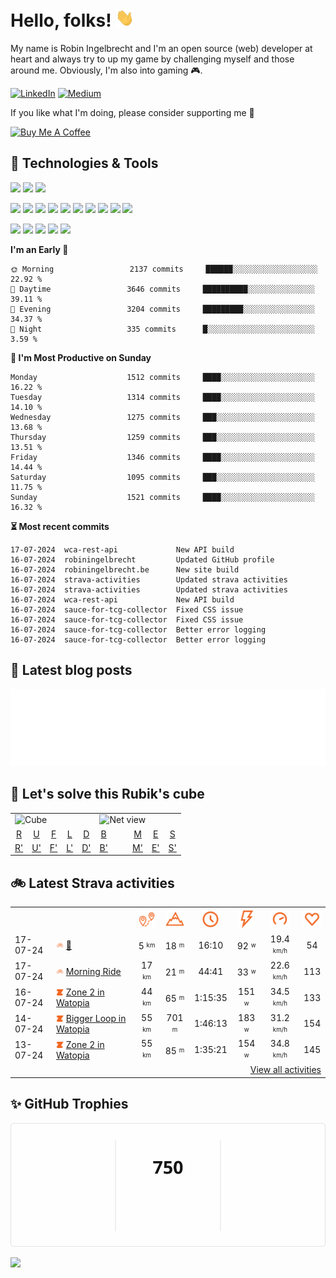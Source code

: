 # Hello, folks! <img src="https://raw.githubusercontent.com/robiningelbrecht/robiningelbrecht/master/wave.gif" width="30">
 
My name is Robin Ingelbrecht and I'm an open source (web) developer at heart and always try to up my game by challenging myself and those around me.
Obviously, I'm also into gaming 🎮.

[![LinkedIn](https://img.shields.io/badge/LinkedIn-0D61B8?style=flat&logo=linkedin&logoColor=white&color=0D61B8)](https://linkedin.com/in/robin-ingelbrecht) 
[![Medium](https://img.shields.io/badge/Medium-2bbc8a?style=flat&logo=medium&logoColor=white&color=2bbc8a)](https://ingelbrechtrobin.medium.com/) 

If you like what I'm doing, please consider supporting me 🙏

<a href="https://www.buymeacoffee.com/ingelbrecht" target="_blank"><img src="https://cdn.buymeacoffee.com/buttons/v2/default-yellow.png" alt="Buy Me A Coffee" style="height: 40px !important;" ></a>

## :wrench: Technologies & Tools
![](https://img.shields.io/badge/OS-Linux-informational?style=flat&logo=linux&logoColor=white&color=2bbc8a)
![](https://img.shields.io/badge/OS-Macos-informational?style=flat&logo=macos&logoColor=white&color=2bbc8a)
![](https://img.shields.io/badge/Editor-phpstorm-informational?style=flat&logo=phpstorm&logoColor=white&color=2bbc8a)

![](https://img.shields.io/badge/Code-Php-informational?style=flat&logo=php&logoColor=white&color=2bbc8a)
![](https://img.shields.io/badge/Framework-Symfony-informational?style=flat&logo=symfony&logoColor=white&color=2bbc8a)
![](https://img.shields.io/badge/Framework-Drupal-informational?style=flat&logo=drupal&logoColor=white&color=2bbc8a)
![](https://img.shields.io/badge/Framework-Laravel-informational?style=flat&logo=laravel&logoColor=white&color=2bbc8a)
![](https://img.shields.io/badge/Code-Python-informational?style=flat&logo=python&logoColor=white&color=2bbc8a)
![](https://img.shields.io/badge/Code-JavaScript-informational?style=flat&logo=javascript&logoColor=white&color=2bbc8a)
![](https://img.shields.io/badge/Code-css3-informational?style=flat&logo=css3&logoColor=white&color=2bbc8a)
![](https://img.shields.io/badge/Code-html5-informational?style=flat&logo=html5&logoColor=white&color=2bbc8a)
![](https://img.shields.io/badge/Code-chart.js-informational?style=flat&logo=chartdotjs&logoColor=white&color=2bbc8a)
![](https://img.shields.io/badge/Shell-Bash-informational?style=flat&logo=gnu-bash&logoColor=white&color=2bbc8a)

![](https://img.shields.io/badge/Tools-MySQL-informational?style=flat&logo=mysql&logoColor=white&color=2bbc8a)
![](https://img.shields.io/badge/Tools-MariaDB-informational?style=flat&logo=mariadb&logoColor=white&color=2bbc8a)
![](https://img.shields.io/badge/Tools-RabbitMQ-informational?style=flat&logo=rabbitmq&logoColor=white&color=2bbc8a)
![](https://img.shields.io/badge/Devops-Docker-informational?style=flat&logo=docker&logoColor=white&color=2bbc8a)
![](https://img.shields.io/badge/GitHub-continuous%20integration-informational?style=flat&logo=github%20actions&logoColor=white&color=2bbc8a)

<!--START_SECTION:commits-per-day-time-->
**I&#039;m an Early 🐤**

```text
🌞 Morning                 2137 commits     ██████░░░░░░░░░░░░░░░░░░░   22.92 %
🌆 Daytime                 3646 commits     ██████████░░░░░░░░░░░░░░░   39.11 %
🌃 Evening                 3204 commits     █████████░░░░░░░░░░░░░░░░   34.37 %
🌙 Night                   335 commits      █░░░░░░░░░░░░░░░░░░░░░░░░   3.59 %
```
<!--END_SECTION:commits-per-day-time-->

<!--START_SECTION:commits-per-weekday-->
**📅 I&#039;m Most Productive on Sunday**

```text
Monday                    1512 commits     ████░░░░░░░░░░░░░░░░░░░░░   16.22 %
Tuesday                   1314 commits     ████░░░░░░░░░░░░░░░░░░░░░   14.10 %
Wednesday                 1275 commits     ███░░░░░░░░░░░░░░░░░░░░░░   13.68 %
Thursday                  1259 commits     ███░░░░░░░░░░░░░░░░░░░░░░   13.51 %
Friday                    1346 commits     ████░░░░░░░░░░░░░░░░░░░░░   14.44 %
Saturday                  1095 commits     ███░░░░░░░░░░░░░░░░░░░░░░   11.75 %
Sunday                    1521 commits     ████░░░░░░░░░░░░░░░░░░░░░   16.32 %
```
<!--END_SECTION:commits-per-weekday-->

<!--START_SECTION:most-recent-commits-->
**⏳ Most recent commits**
                                        
```text
17-07-2024  wca-rest-api             New API build
16-07-2024  robiningelbrecht         Updated GitHub profile
16-07-2024  robiningelbrecht.be      New site build
16-07-2024  strava-activities        Updated strava activities
16-07-2024  strava-activities        Updated strava activities
16-07-2024  wca-rest-api             New API build
16-07-2024  sauce-for-tcg-collector  Fixed CSS issue
16-07-2024  sauce-for-tcg-collector  Fixed CSS issue
16-07-2024  sauce-for-tcg-collector  Better error logging
16-07-2024  sauce-for-tcg-collector  Better error logging
```
<!--END_SECTION:most-recent-commits-->

## :pencil: Latest blog posts

<a target="_blank" href="https://ingelbrechtrobin.medium.com/"><img src="assets/medium-blog-posts.svg" /></a>

## :jigsaw: Let's solve this Rubik's cube

<table>
  <tr>
    <td colspan="5">
      <img src="https://puzzle-generator.robiningelbrecht.be/github-game/cube" alt="Cube" />
    </td>
    <td colspan="5">
      <img src="https://puzzle-generator.robiningelbrecht.be/github-game/cube?view=net" alt="Net view" />
    </td>
  </tr>
  <tr>
    <td align="center">
      <a href="https://puzzle-generator.robiningelbrecht.be/github-game/turn/R">R</a>
    </td>
    <td align="center">
      <a href="https://puzzle-generator.robiningelbrecht.be/github-game/turn/U">U</a>
    </td>
    <td align="center">
      <a href="https://puzzle-generator.robiningelbrecht.be/github-game/turn/F">F</a>
    </td>
    <td align="center">
      <a href="https://puzzle-generator.robiningelbrecht.be/github-game/turn/L">L</a>
    </td>
    <td align="center">
      <a href="https://puzzle-generator.robiningelbrecht.be/github-game/turn/D">D</a>
    </td>
    <td align="center">
      <a href="https://puzzle-generator.robiningelbrecht.be/github-game/turn/B">B</a>
    </td>
    <td>
       &nbsp; &nbsp;
    </td>
    <td align="center">
      <a href="https://puzzle-generator.robiningelbrecht.be/github-game/turn/M">M</a>
    </td>
    <td align="center">
      <a href="https://puzzle-generator.robiningelbrecht.be/github-game/turn/E">E</a>
    </td>
    <td align="center">
      <a href="https://puzzle-generator.robiningelbrecht.be/github-game/turn/S">S</a>
    </td>
  </tr>
  <tr>
    <td align="center">
      <a href="https://puzzle-generator.robiningelbrecht.be/github-game/turn/R&#039;">R&#039;</a>
    </td>
    <td align="center">
      <a href="https://puzzle-generator.robiningelbrecht.be/github-game/turn/U&#039;">U&#039;</a>
    </td>
    <td align="center">
      <a href="https://puzzle-generator.robiningelbrecht.be/github-game/turn/F&#039;">F&#039;</a>
    </td>
    <td align="center">
      <a href="https://puzzle-generator.robiningelbrecht.be/github-game/turn/L&#039;">L&#039;</a>
    </td>
    <td align="center">
      <a href="https://puzzle-generator.robiningelbrecht.be/github-game/turn/D&#039;">D&#039;</a>
    </td>
    <td align="center">
      <a href="https://puzzle-generator.robiningelbrecht.be/github-game/turn/B&#039;">B&#039;</a>
    </td>
     <td>
      &nbsp; &nbsp;
    </td>
    <td align="center">
      <a href="https://puzzle-generator.robiningelbrecht.be/github-game/turn/M&#039;">M&#039;</a>
    </td>
    <td align="center">
      <a href="https://puzzle-generator.robiningelbrecht.be/github-game/turn/E&#039;">E&#039;</a>
    </td>
    <td align="center">
      <a href="https://puzzle-generator.robiningelbrecht.be/github-game/turn/S&#039;">S&#039;</a>
    </td>
  </tr>
</table>

## :bike: Latest Strava activities

<!--START_SECTION:strava-activities-->
<table>
    <tr>
        <th></th>
        <th></th>
        <th align="center"><img src="https://raw.githubusercontent.com/robiningelbrecht/strava-activities/master/public/distance.svg" width="30" alt="distance" title="distance"/></th>
        <th align="center"><img src="https://raw.githubusercontent.com/robiningelbrecht/strava-activities/master/public/elevation.svg" width="30" alt="elevation" title="elevation"/></th>
        <th align="center"><img src="https://raw.githubusercontent.com/robiningelbrecht/strava-activities/master/public/time.svg" width="30" alt="time" title="time"/></th>
        <th align="center"><img src="https://raw.githubusercontent.com/robiningelbrecht/strava-activities/master/public/average-watt.svg" width="30" alt="average watts" title="average watts"/></th>
        <th align="center"><img src="https://raw.githubusercontent.com/robiningelbrecht/strava-activities/master/public/average-speed.svg" width="30" alt="average speed" title="average speed"/></th>
        <th align="center"><img src="https://raw.githubusercontent.com/robiningelbrecht/strava-activities/master/public/heart-rate.svg" width="30" alt="average heart rate" title="average heart rate"/></th>
    </tr>
            <tr>
            <td>17-07-24</td>
            <td>
                <img src="https://raw.githubusercontent.com/robiningelbrecht/strava-activities/master/public/activity-ride.svg" width="12" alt="💼" title="💼"/>
<a href="https://www.strava.com/activities/11912168129" title="Kcal: 99 | Gear: None ">💼</a>
            </td>
            <td align="center">5 <sup><sub>km</sub></sup></td>
            <td align="center">18 <sup><sub>m</sub></sup></td>
            <td align="center">16:10</td>
            <td align="center">92 <sup><sub>w</sub></sup></td>
            <td align="center">19.4 <sup><sub>km/h</sub></sup></td>
            <td align="center">54</td>
        </tr>
            <tr>
            <td>17-07-24</td>
            <td>
                <img src="https://raw.githubusercontent.com/robiningelbrecht/strava-activities/master/public/activity-ride.svg" width="12" alt="Morning Ride" title="Morning Ride"/>
<a href="https://www.strava.com/activities/11912157875" title="Kcal: 317 | Gear: None ">Morning Ride</a>
            </td>
            <td align="center">17 <sup><sub>km</sub></sup></td>
            <td align="center">21 <sup><sub>m</sub></sup></td>
            <td align="center">44:41</td>
            <td align="center">33 <sup><sub>w</sub></sup></td>
            <td align="center">22.6 <sup><sub>km/h</sub></sup></td>
            <td align="center">113</td>
        </tr>
            <tr>
            <td>16-07-24</td>
            <td>
                                <img src="https://raw.githubusercontent.com/robiningelbrecht/strava-activities/master/public/activity-virtual-ride-zwift.svg" width="12" alt="Zone 2 in Watopia" title="Zone 2 in Watopia"/>
<a href="https://www.strava.com/activities/11903632889" title="Kcal: 653 | Gear: None ">Zone 2 in Watopia</a>
            </td>
            <td align="center">44 <sup><sub>km</sub></sup></td>
            <td align="center">65 <sup><sub>m</sub></sup></td>
            <td align="center">1:15:35</td>
            <td align="center">151 <sup><sub>w</sub></sup></td>
            <td align="center">34.5 <sup><sub>km/h</sub></sup></td>
            <td align="center">133</td>
        </tr>
            <tr>
            <td>14-07-24</td>
            <td>
                                <img src="https://raw.githubusercontent.com/robiningelbrecht/strava-activities/master/public/activity-virtual-ride-zwift.svg" width="12" alt="Bigger Loop in Watopia" title="Bigger Loop in Watopia"/>
<a href="https://www.strava.com/activities/11884677911" title="Kcal: 1112 | Gear: None ">Bigger Loop in Watopia</a>
            </td>
            <td align="center">55 <sup><sub>km</sub></sup></td>
            <td align="center">701 <sup><sub>m</sub></sup></td>
            <td align="center">1:46:13</td>
            <td align="center">183 <sup><sub>w</sub></sup></td>
            <td align="center">31.2 <sup><sub>km/h</sub></sup></td>
            <td align="center">154</td>
        </tr>
            <tr>
            <td>13-07-24</td>
            <td>
                                <img src="https://raw.githubusercontent.com/robiningelbrecht/strava-activities/master/public/activity-virtual-ride-zwift.svg" width="12" alt="Zone 2 in Watopia" title="Zone 2 in Watopia"/>
<a href="https://www.strava.com/activities/11877287057" title="Kcal: 839 | Gear: None ">Zone 2 in Watopia</a>
            </td>
            <td align="center">55 <sup><sub>km</sub></sup></td>
            <td align="center">85 <sup><sub>m</sub></sup></td>
            <td align="center">1:35:21</td>
            <td align="center">154 <sup><sub>w</sub></sup></td>
            <td align="center">34.8 <sup><sub>km/h</sub></sup></td>
            <td align="center">145</td>
        </tr>
                <tr>
            <td colspan="8" align="right"><a href="https://github.com/robiningelbrecht/strava-activities#activities">View all activities</a></td>
        </tr>
    </table>

<!--END_SECTION:strava-activities-->

 ## :sparkles: GitHub Trophies

<img src="assets/github-streak-stats.svg"  alt="Robin Ingelbrecht's streak stats"/>

![](https://github-profile-trophy.vercel.app/?username=robiningelbrecht&theme=chalk&no-frame=false&no-bg=true&margin-w=4)
